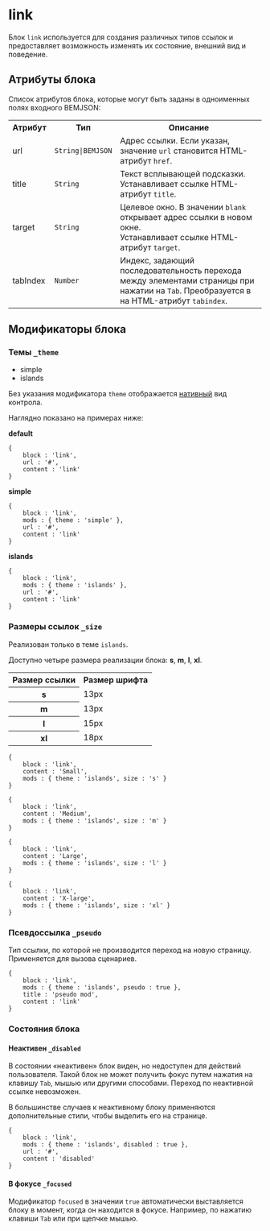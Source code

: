 # link

Блок `link` используется для создания различных типов ссылок и предоставляет возможность изменять их состояние, внешний вид и поведение.

## Атрибуты блока

Список атрибутов блока, которые могут быть заданы в одноименных полях входного BEMJSON:

<table>
    <tr>
        <th>Атрибут</th>
        <th>Тип</th>
        <th>Описание</th>
    </tr>
    <tr>
        <td>url</td>
        <td><code>String|BEMJSON</code></td>
        <td>Адрес ссылки. Если указан, значение <code>url</code> становится HTML-атрибут <code>href</code>.</td>
    </tr>
    <tr>
        <td>title</td>
        <td><code>String</code></td>
        <td>Текст всплывающей подсказки. Устанавливает ссылке HTML-атрибут <code>title</code>.</td>
    </tr>
    <tr>
        <td>target</td>
        <td><code>String</code></td>
        <td>Целевое окно. В значении <code>blank</code> открывает адрес ссылки в новом окне.
            <br>Устанавливает ссылке HTML-атрибут <code>target</code>.</td>
    </tr>
    <tr>
        <td>tabIndex</td>
        <td><code>Number</code></td>
        <td> Индекс, задающий последовательность перехода между элементами страницы при нажатии на <code>Tab</code>. Преобразуется в на HTML-атрибут <code>tabindex</code>.</td>
    </tr>
</table>


## Модификаторы блока

### Темы `_theme`

 * simple
 * islands

Без указания модификатора `theme` отображается [нативный](#native) вид контрола.

Наглядно показано на примерах ниже:

<a namme="native"></a>
**default**
```bemjson
{
    block : 'link',
    url : '#',
    content : 'link'
}
```

**simple**

```bemjson
{
    block : 'link',
    mods : { theme : 'simple' },
    url : '#',
    content : 'link'
}
```

**islands**

```bemjson
{
    block : 'link',
    mods : { theme : 'islands' },
    url : '#',
    content : 'link'
}
```

<a name="size"></a>
### Размеры ссылок `_size`

Реализован только в теме `islands`.

Доступно четыре размера реализации блока: **s**, **m**, **l**, **xl**.

<table>
     <tr>
        <th>Размер ссылки</th>
        <th>Размер шрифта</th>
    </tr>
    <tr>
        <th>s</th>
        <td>13px</td>
    </tr>
    <tr>
        <th>m</th>
        <td>13px</td>
    </tr>
    <tr>
        <th>l</th>
        <td>15px</td>
    </tr>
    <tr>
        <th>xl</th>
        <td>18px</td>
    </tr>
</table>

```bemjson
{
    block : 'link',
    content : 'Small',
    mods : { theme : 'islands', size : 's' }
}
```

```bemjson
{
    block : 'link',
    content : 'Medium',
    mods : { theme : 'islands', size : 'm' }
}
```

```bemjson
{
    block : 'link',
    content : 'Large',
    mods : { theme : 'islands', size : 'l' }
}
```

```bemjson
{
    block : 'link',
    content : 'X-large',
    mods : { theme : 'islands', size : 'xl' }
}
```

### Псевдоссылка `_pseudo`

Тип ссылки, по которой не производится переход на новую страницу. Применяется для вызова сценариев.

```bemjson
{
    block : 'link',
    mods : { theme : 'islands', pseudo : true },
    title : 'pseudo mod',
    content : 'link'
}
```

### Состояния блока

#### Неактивен `_disabled`

В состоянии «неактивен» блок виден, но недоступен для действий пользователя. Такой блок не может получить фокус путем нажатия на клавишу `Tab`, мышью или другими способами. Переход по неактивной ссылке невозможен.

В большинстве случаев к неактивному блоку применяются дополнительные стили, чтобы выделить его на странице.

```bemjson
{
    block : 'link',
    mods : { theme : 'islands', disabled : true },
    url : '#',
    content : 'disabled'
}
```

#### В фокусе `_focused`

Модификатор `focused` в значении `true` автоматически выставляется блоку в момент, когда он находится в фокусе. Например, по нажатию клавиши `Tab` или при щелчке мышью.
